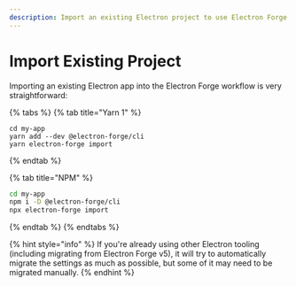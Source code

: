 ```yaml
---
description: Import an existing Electron project to use Electron Forge.
---
```


# Import Existing Project

Importing an existing Electron app into the Electron Forge workflow is very straightforward:

{% tabs %}
{% tab title="Yarn 1" %}
```
cd my-app
yarn add --dev @electron-forge/cli
yarn electron-forge import
```
{% endtab %}

{% tab title="NPM" %}
```bash
cd my-app
npm i -D @electron-forge/cli
npx electron-forge import
```
{% endtab %}
{% endtabs %}

{% hint style="info" %}
If you're already using other Electron tooling \(including migrating from Electron Forge v5\), it will try to automatically migrate the settings as much as possible, but some of it may need to be migrated manually.
{% endhint %}



